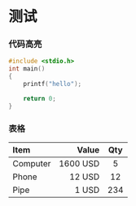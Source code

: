 # 测试
### 代码高亮
```C
#include <stdio.h>
int main()
{
    printf("hello");

    return 0;
}
```

### 表格
| Item     |    Value |  Qty  |
| :------- | -------: | :---: |
| Computer | 1600 USD |   5   |
| Phone    |   12 USD |  12   |
| Pipe     |    1 USD |  234  |